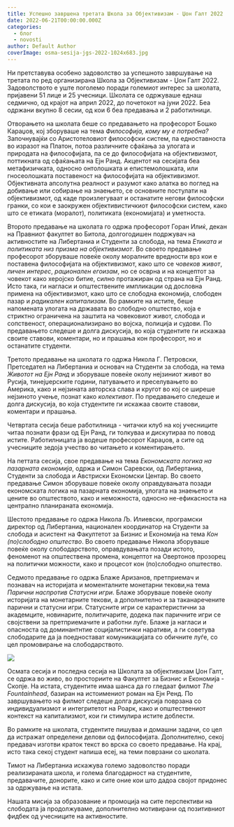 ```yaml
---
title: Успешно завршена третата Школа за Објективизам - Џон Галт 2022
date: 2022-06-21T00:00:00.000Z
categories:
  - блог
  - novosti
author: Default Author
coverImage: osma-sesija-jgs-2022-1024x683.jpg
---
```


Ни претставува особено задоволство за успешното завршување на третата по ред организирана Школа за Објективизам - Џон Галт 2022. Задоволството е уште поголемо поради големиот интерес за школата, пријавени 51 лице и 25 учесници. Школата се одржуваше еднаш седмично, од крајот на април 2022, до почетокот на јуни 2022. Беа одржани вкупно 8 сесии, од кои 6 беа предавања и 2 работилници.

Отворањето на школата беше со предавањето на професорот Бошко Караџов, кој зборуваше на тема _Философија, кому му е потребна?_ Започнувајќи со Аристотеловиот философски систем, па едноставноста во изразот на Платон, потоа различните сфаќања за улогата и природата на философијата, па се до философијата на објективизмот, поттикната од сфаќањата на Ејн Ранд. Акцентот на сесијата беа метафизичката, односно онтолошката и епистемолошката, или гносеолошката поставеност на философијата на објективизмот. Објективната апсолутна реалност и разумот како алатка во поглед на добивање или собирање на знаењето, се основните постулати на објективизмот, од каде произлегуваат и останатите негови философски гранки, со кои е заокружен објективистичкиот философски систем, како што се етиката (моралот), политиката (економијата) и уметноста.

Второто предавање на школата го одржа професорот Горан Илиќ, декан на Правниот факултет во Битола, долгогодишен подржувач на активностите на Либертаниа и Студенти за слобода, на тема _Етиката и политиката низ призма на објективизмот_. Во своето предавање професорот зборуваше повеќе околу моралните вредности врз кои е поставена философијата на објективизмот, како што се _човеков живот_, _личен интерес_, _рационален егоизам_, но се осврна и на концептот за човекот како херојско битие, силно протажиран од страна на Ејн Ранд. Исто така, ги нагласи и општествените импликации од дословна примена на објективизмот, како што се слободна економија, слободен пазар и _радикален капитализам_. Во рамките на истите, беше напомената улогата на државата во слободно општество, која е стриктно ограничена на заштита на човековиот живот, слобода и сопственост, операционализирано во војска, полиција и судови. По предавањето следеше и долга дискусија, во која студентите ги искажаа своите ставови, коментари, но и прашања кон професорот, но и останатите студенти.

Третото предавање на школата го одржа Никола Г. Петровски, Претседател на Либертаниа и основач на Студенти за слобода, на тема _Животот на Ејн Ранд_ и зборуваше повеќе околу нејзиниот живот во Русија, тинејџерските години, патувањето и преселувањето во Америка, како и нејзината авторска слава и кругот во кој се ширеше нејзиното учење, познат како _колективот_. По предавањето следеше и долга дискусија, во која студентите ги искажаа своите ставови, коментари и прашања.

Четвртата сесија беше работилница - читачки клуб на кој учесниците читаа познати фрази од Ејн Ранд, ги толкуваа и дискутираа по повод истите. Работилницата ја водеше професорот Караџов, а сите од учесниците зедоја учество во читањето и коментирањето.

На петтата сесија, свое предавање на тема _Економската логика на пазарната економија_, одржа и Симон Саревски, од Либертаниа, Студенти за слобода и Австриски Економски Центар. Во своето предавање Симон зборуваше повеќе околу оправдувањата позади економската логика на пазарната економија, улогата на знаењето и цените во општеството, како и неможноста, односно не-ефикасноста на централно планираната економија.

Шестото предавање го одржа Никола Љ. Илиевски, програмски директор од Либертаниа, национален координатор на Студенти за слобода и асистент на Факултетот за Бизнис и Економија на тема _Кон (по)слободно општество_. Во своето предавање Никола зборуваше повеќе околу слободарството, оправдувањата позади истото, феноменот на општествена промена, концептот на Овертонов прозорец на политички можности, како и процесот кон (по)слободно општество.

Седмото предавање го одржа Блаже Аризанов, претприемач и познавач на историјата и моменталните монетарни текови,на тема _Парични наспротив Статусни игри_. Блаже зборуваше повеќе околу историјата на монетарните текови, а дополнително и за таканаречените парични и статусни игри. Статусните игри се карактеристични за академците, новинарите, политичарите, додека пак паричните игри се својствени за претприемачите и работни луѓе. Блаже ја нагласи и опасноста од доминантнтие социјалистички наративи, а ги советува слободарите да ја поедностават комуникацијата со обичните луѓе, со цел промовирање на слободарството.

![](http://libertaniabackup.local/wp-content/uploads/2022/06/osma-sesija-jgs-2022-1024x683.jpg)

Осмата сесија и последна сесија на Школата за објективизам Џон Галт, се одржа во живо, во просториите на Факултет за Бизнис и Економија - Скопје. На истата, студентите имаа шанса да го гледаат филмот _The Fountainhead_, базиран на истоимениот роман на Ејн Ренд. По завршувањето на филмот следеше долга дискусија поврзана со индивидуализмот и интегритетот на Роарк, како и општествениот контекст на капитализмот, кои ги стимулира истите доблести.

Во рамките на школата, студентите пишуваа и домашни задачи, со цел да истражат определени делови од философијата. Дополнително, секој предавач изготви краток текст во врска со своето предавање. На крај, исто така секој студент напиша есеј, на теми поврзани со школата.

Тимот на Либертаниа искажува големо задоволство поради реализираната школа, и голема благодарност на студентите, предавачите, донорите, како и сите оние кои што дадоа својот придонес за одржување на истата.

Нашата мисија за образование и промоција на сите перспективи на слободата ја продолжуваме, дополнително мотивирани од позитивниот фидбек од учесниците на активностите.
